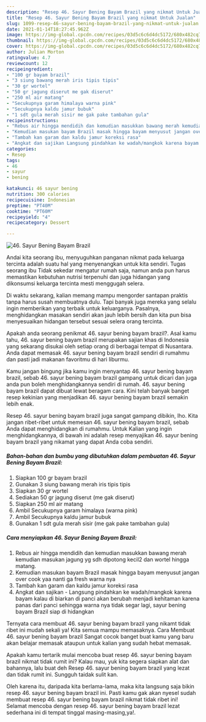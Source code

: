 ```yaml
---
description: "Resep 46. Sayur Bening Bayam Brazil yang nikmat Untuk Jualan"
title: "Resep 46. Sayur Bening Bayam Brazil yang nikmat Untuk Jualan"
slug: 1099-resep-46-sayur-bening-bayam-brazil-yang-nikmat-untuk-jualan
date: 2021-01-14T18:27:45.962Z
image: https://img-global.cpcdn.com/recipes/03d5c6c6d4dc5172/680x482cq70/46-sayur-bening-bayam-brazil-foto-resep-utama.jpg
thumbnail: https://img-global.cpcdn.com/recipes/03d5c6c6d4dc5172/680x482cq70/46-sayur-bening-bayam-brazil-foto-resep-utama.jpg
cover: https://img-global.cpcdn.com/recipes/03d5c6c6d4dc5172/680x482cq70/46-sayur-bening-bayam-brazil-foto-resep-utama.jpg
author: Julian Morton
ratingvalue: 4.7
reviewcount: 12
recipeingredient:
- "100 gr bayam brazil"
- "3 siung bawang merah iris tipis tipis"
- "30 gr wortel"
- "50 gr jagung diserut me gak diserut"
- "250 ml air matang"
- "Secukupnya garam himalaya warna pink"
- "Secukupnya kaldu jamur bubuk"
- "1 sdt gula merah sisir me gak pake tambahan gula"
recipeinstructions:
- "Rebus air hingga mendidih dan kemudian masukkan bawang merah kemudian masukan jagung yg sdh dipotong kecil2 dan wortel hingga matang."
- "Kemudian masukan bayam Brazil masak hingga bayam menyusut jangan over cook yaa nanti ga fresh warna nya"
- "Tambah kan garam dan kaldu jamur koreksi rasa"
- "Angkat dan sajikan Langsung pindahkan ke wadah/mangkok karena bayam kalau di biarkan di panci akan berubah menjadi kehitaman karena panas dari panci sehingga warna nya tidak segar lagi, sayur bening bayam Brazil siap di hidangkan"
categories:
- Resep
tags:
- 46
- sayur
- bening

katakunci: 46 sayur bening 
nutrition: 300 calories
recipecuisine: Indonesian
preptime: "PT40M"
cooktime: "PT60M"
recipeyield: "4"
recipecategory: Dessert

---
```



![46. Sayur Bening Bayam Brazil](https://img-global.cpcdn.com/recipes/03d5c6c6d4dc5172/680x482cq70/46-sayur-bening-bayam-brazil-foto-resep-utama.jpg)

Andai kita seorang ibu, menyuguhkan panganan nikmat pada keluarga tercinta adalah suatu hal yang menyenangkan untuk kita sendiri. Tugas seorang ibu Tidak sekedar mengatur rumah saja, namun anda pun harus memastikan kebutuhan nutrisi terpenuhi dan juga hidangan yang dikonsumsi keluarga tercinta mesti menggugah selera.

Di waktu  sekarang, kalian memang mampu mengorder santapan praktis tanpa harus susah membuatnya dulu. Tapi banyak juga mereka yang selalu ingin memberikan yang terbaik untuk keluarganya. Pasalnya, menghidangkan masakan sendiri akan jauh lebih bersih dan kita pun bisa menyesuaikan hidangan tersebut sesuai selera orang tercinta. 



Apakah anda seorang penikmat 46. sayur bening bayam brazil?. Asal kamu tahu, 46. sayur bening bayam brazil merupakan sajian khas di Indonesia yang sekarang disukai oleh setiap orang di berbagai tempat di Nusantara. Anda dapat memasak 46. sayur bening bayam brazil sendiri di rumahmu dan pasti jadi makanan favoritmu di hari liburmu.

Kamu jangan bingung jika kamu ingin menyantap 46. sayur bening bayam brazil, sebab 46. sayur bening bayam brazil gampang untuk dicari dan juga anda pun boleh menghidangkannya sendiri di rumah. 46. sayur bening bayam brazil dapat dibuat lewat beragam cara. Kini telah banyak banget resep kekinian yang menjadikan 46. sayur bening bayam brazil semakin lebih enak.

Resep 46. sayur bening bayam brazil juga sangat gampang dibikin, lho. Kita jangan ribet-ribet untuk memesan 46. sayur bening bayam brazil, sebab Anda dapat menghidangkan di rumahmu. Untuk Kalian yang ingin menghidangkannya, di bawah ini adalah resep menyajikan 46. sayur bening bayam brazil yang nikamat yang dapat Anda coba sendiri.

<!--inarticleads1-->

##### Bahan-bahan dan bumbu yang dibutuhkan dalam pembuatan 46. Sayur Bening Bayam Brazil:

1. Siapkan 100 gr bayam brazil
1. Gunakan 3 siung bawang merah iris tipis tipis
1. Siapkan 30 gr wortel
1. Sediakan 50 gr jagung diserut (me gak diserut)
1. Siapkan 250 ml air matang
1. Ambil Secukupnya garam himalaya (warna pink)
1. Ambil Secukupnya kaldu jamur bubuk
1. Gunakan 1 sdt gula merah sisir (me gak pake tambahan gula)




<!--inarticleads2-->

##### Cara menyiapkan 46. Sayur Bening Bayam Brazil:

1. Rebus air hingga mendidih dan kemudian masukkan bawang merah kemudian masukan jagung yg sdh dipotong kecil2 dan wortel hingga matang.
1. Kemudian masukan bayam Brazil masak hingga bayam menyusut jangan over cook yaa nanti ga fresh warna nya
1. Tambah kan garam dan kaldu jamur koreksi rasa
1. Angkat dan sajikan - Langsung pindahkan ke wadah/mangkok karena bayam kalau di biarkan di panci akan berubah menjadi kehitaman karena panas dari panci sehingga warna nya tidak segar lagi, sayur bening bayam Brazil siap di hidangkan




Ternyata cara membuat 46. sayur bening bayam brazil yang nikamt tidak ribet ini mudah sekali ya! Kita semua mampu memasaknya. Cara Membuat 46. sayur bening bayam brazil Sangat cocok banget buat kamu yang baru akan belajar memasak ataupun untuk kalian yang sudah hebat memasak.

Apakah kamu tertarik mulai mencoba buat resep 46. sayur bening bayam brazil nikmat tidak rumit ini? Kalau mau, yuk kita segera siapkan alat dan bahannya, lalu buat deh Resep 46. sayur bening bayam brazil yang lezat dan tidak rumit ini. Sungguh taidak sulit kan. 

Oleh karena itu, daripada kita berlama-lama, maka kita langsung saja bikin resep 46. sayur bening bayam brazil ini. Pasti kamu gak akan nyesel sudah membuat resep 46. sayur bening bayam brazil nikmat tidak ribet ini! Selamat mencoba dengan resep 46. sayur bening bayam brazil lezat sederhana ini di tempat tinggal masing-masing,ya!.

